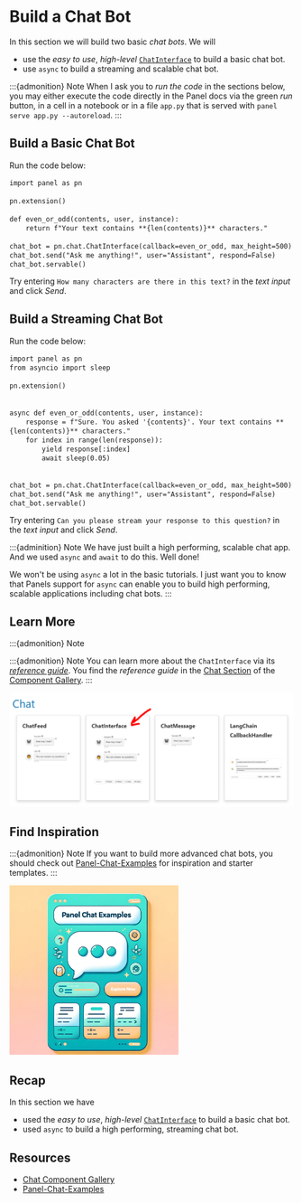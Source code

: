 # Build a Chat Bot

In this section we will build two basic *chat bots*. We will

- use the *easy to use*, *high-level* [`ChatInterface`](../../reference/chat/ChatInterface.ipynb) to build a basic chat bot.
- use `async` to build a streaming and scalable chat bot.

:::{admonition} Note
When I ask you to *run the code* in the sections below, you may either execute the code directly in the Panel docs via the green *run* button, in a cell in a notebook or in a file `app.py` that is served with `panel serve app.py --autoreload`.
:::

## Build a Basic Chat Bot

Run the code below:

```{pyodide}
import panel as pn

pn.extension()

def even_or_odd(contents, user, instance):
    return f"Your text contains **{len(contents)}** characters."

chat_bot = pn.chat.ChatInterface(callback=even_or_odd, max_height=500)
chat_bot.send("Ask me anything!", user="Assistant", respond=False)
chat_bot.servable()
```

Try entering `How many characters are there in this text?` in the *text input* and click *Send*.

## Build a Streaming Chat Bot

Run the code below:

```{pyodide}
import panel as pn
from asyncio import sleep

pn.extension()


async def even_or_odd(contents, user, instance):
    response = f"Sure. You asked '{contents}'. Your text contains **{len(contents)}** characters."
    for index in range(len(response)):
        yield response[:index]
        await sleep(0.05)


chat_bot = pn.chat.ChatInterface(callback=even_or_odd, max_height=500)
chat_bot.send("Ask me anything!", user="Assistant", respond=False)
chat_bot.servable()
```

Try entering `Can you please stream your response to this question?` in the *text input* and click *Send*.

:::{adminition} Note
We have just built a high performing, scalable chat app. And we used `async` and `await` to do this. Well done!

We won't be using `async` a lot in the basic tutorials. I just want you to know that Panels support for `async` can enable you to build high performing, scalable applications including chat bots.
:::

## Learn More

:::{admonition} Note

:::{admonition} Note
You can learn more about the `ChatInterface` via its [*reference guide*](../../reference/chat/ChatInterface.html). You find the *reference guide* in the [Chat Section](/reference/index.html#chat) of the [Component Gallery](../../reference/index.md).
:::

[![Chat Section of Component Gallery](../../_static/images/build_chatbot_chat_section.png)](/reference/index.html#chat)

## Find Inspiration

:::{admonition} Note
If you want to build more advanced chat bots, you should check out [Panel-Chat-Examples](https://holoviz-topics.github.io/panel-chat-examples/) for inspiration and starter templates.
:::

[<img src="../../_static/images/panel-chat-examples.png" height="300"></img>](https://holoviz-topics.github.io/panel-chat-examples/)

## Recap

In this section we have

- used the *easy to use*, *high-level* [`ChatInterface`](../../reference/chat/ChatInterface.ipynb) to build a basic chat bot.
- used `async` to build a high performing, streaming chat bot.

## Resources

- [Chat Component Gallery](/reference/index.html#chat)
- [Panel-Chat-Examples](https://holoviz-topics.github.io/panel-chat-examples/)
